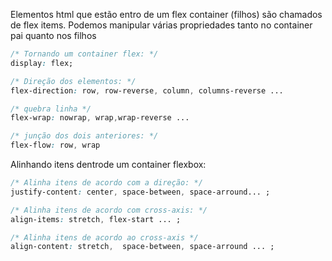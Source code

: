 Elementos html que estão entro de um flex container (filhos) são chamados de flex items.
Podemos manipular várias propriedades tanto no container pai quanto nos filhos
```css
/* Tornando um container flex: */
display: flex;

/* Direção dos elementos: */
flex-direction: row, row-reverse, column, columns-reverse ...

/* quebra linha */
flex-wrap: nowrap, wrap,wrap-reverse ...

/* junção dos dois anteriores: */
flex-flow: row, wrap
```

Alinhando itens dentrode um container flexbox:

```css
/* Alinha itens de acordo com a direção: */
justify-content: center, space-between, space-arround... ;

/* Alinha itens de acordo com cross-axis: */
align-items: stretch, flex-start ... ;

/* Alinha itens de acordo ao cross-axis */
align-content: stretch,  space-between, space-arround ... ;

```